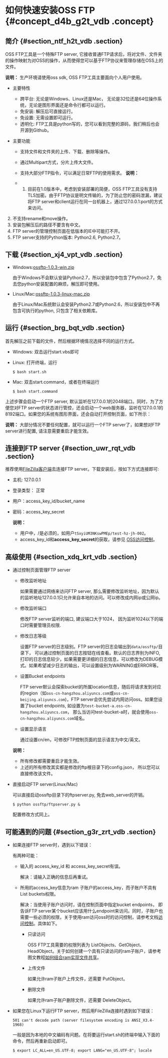 # 如何快速安装OSS FTP {#concept_d4b_g2t_vdb .concept}

## 简介 {#section_ntf_h2t_vdb .section}

OSS FTP工具是一个特殊FTP server, 它接收普通FTP请求后，将对文件、文件夹的操作映射为对OSS的操作，从而使得您可以基于FTP协议来管理存储在OSS上的文件。

**说明：** 生产环境请使用oss sdk, OSS FTP工具主要面向个人用户使用。

-   主要特性
    -   跨平台: 无论是Windows、Linux还是Mac， 无论是32位还是64位操作系统，无论是图形界面还是命令行都可以运行。
    -   免安装: 解压后可直接运行。
    -   免设置: 无需设置即可运行。
    -   透明化: FTP工具是python写的，您可以看到完整的源码，我们稍后也会开源到Github。
-   主要功能

    -   支持文件和文件夹的上传、下载、删除等操作。
    -   通过Multipart方式，分片上传大文件。
    -   支持大部分FTP指令，可以满足日常FTP的使用需求。
    **说明：** 

    -   1.  目前在1.0版本中，考虑到安装部署的简便，OSS FTP工具没有支持TLS加密。由于FTP协议是明文传输的，为了防止您的密码泄漏，建议将FTP server和client运行在同一台机器上，通过127.0.0.1:port的方式来访问。
2.  不支持rename和move操作。
3.  安装包解压后的路径不要含有中文。
4.  FTP server的管理控制页面在低版本的IE中可能打不开。
5.  FTP server支持的Python版本: Python2.6, Python2.7。

## 下载 {#section_xj4_vpt_vdb .section}

-   Windows:[ossftp-1.0.3-win.zip](http://docs-aliyun.cn-hangzhou.oss.aliyun-inc.com/assets/attach/32190/cn_zh/1523339970008/ossftp-1.0.3-win.zip?spm=a2c4g.11186623.2.4.bqHidZ&file=ossftp-1.0.3-win.zip)

    由于Windows不会默认安装Python2.7，所以安装包中包含了Python2.7，免去您python安装配置的麻烦，解压即可使用。

-   Linux/Mac:[ossftp-1.0.3-linux-mac.zip](http://docs-aliyun.cn-hangzhou.oss.aliyun-inc.com/assets/attach/32190/cn_zh/1523340041580/ossftp-1.0.3-linux-mac.zip?spm=a2c4g.11186623.2.5.bqHidZ&file=ossftp-1.0.3-linux-mac.zip)

    由于Linux/Mac系统默认会安装Python2.7或Python2.6，所以安装包中不再包含可执行的python, 只包含了相关依赖库。


## 运行 {#section_brg_bqt_vdb .section}

首先解压之前下载的文件，然后根据环境情况选择不同的运行方式。

-   Windows: 双击运行start.vbs即可
-   Linux: 打开终端，运行

    ```
    $ bash start.sh
    ```

-   Mac: 双击start.command，或者在终端运行

    ```
    $ bash start.command
    ```


上述步骤会启动一个FTP server, 默认监听在127.0.0.1的2048端口。同时，为了方便您对FTP server的状态进行管控，还会启动一个web服务器，监听在127.0.0.1的8192端口。如果您的系统有图形界面，还会自动打开控制页面，如下所示：

**说明：** 大部分情况不要任何配置，就可以运行一个FTP server了，如果想对FTP server进行配置, 请注意需要重启才能生效。

## 连接到FTP server {#section_uwr_rqt_vdb .section}

推荐使用[FileZilla客户端](https://filezilla-project.org/?spm=a2c4g.11186623.2.6.bqHidZ)去连接FTP server。下载安装后，按如下方式连接即可:

-   主机: 127.0.0.1
-   登录类型： 正常
-   用户：access\_key\_id/bucket\_name
-   密码：access\_key\_secret

    **说明：** 

    -   用户中，/是必须的，如用户`tSxyiUM3NKswPMEp/test-hz-jh-002`。
    -   access\_key\_id和**access\_key\_secret**的获取，请参见 [OSS访问控制](../../../../intl.zh-CN/开发指南/访问与控制/访问控制.md#)。

## 高级使用 {#section_xdq_krt_vdb .section}

-   通过控制页面管理FTP server

    -   修改监听地址

        如果需要通过网络来访问FTP server, 那么需要修改监听地址，因为默认的监听地址127.0.0.1只允许来自本地的访问。可以修改成内网ip或公网ip。

    -   修改监听端口

        修改FTP server监听的端口, 建议端口大于1024， 因为监听1024以下的端口时需要管理员权限.

    -   修改日志等级

        设置FTP server的日志级别。FTP server的日志会输出到`data/ossftp/`目录下， 可以通过控制页面的日志按钮在线查看。默认的日志界别为INFO, 打印的日志信息较少，如果需要更详细的日志信息，可以修改为DEBUG模式。如果希望减少日志的输出，可以设置级别为WARNING或ERROR等。

    -   设置Bucket endpoints

        FTP server默认会探索bucket的所属location信息，随后将请求发到对应的region（如`oss-cn-hangzhou.aliyuncs.com`或`oss-cn-beijing.aliyuncs.com`\)，FTP server会优先尝试内网访问oss。如果您设置了bucket endpoints, 如设置为`test-bucket-a.oss-cn-hangzhou.aliyuncs.com`， 那么当访问test-bucket-a时，就会使用`oss-cn-hangzhou.aliyuncs.com`域名。

    -   设置显示语言

        通过设置cn/en，可修改FTP控制页面的显示语言为中文/英文。

    **说明：** 

    -   所有修改都需要重启才能生效。
    -   上述的所有修改其实都是修改的ftp根目录下的config.json， 所以您可以直接修改该文件。
-   直接启动FTP server\(Linux/Mac\)

    可以直接启动ossftp目录下的ftpserver.py, 免去web\_server的开销。

    ```
    $ python ossftp/ftpserver.py &
    ```

    配置修改方式同上。


## 可能遇到的问题 {#section_g3r_zrt_vdb .section}

-   如果连接FTP server时，遇到以下错误：

    有两种可能：

    -   输入的 access\_key\_id 和 access\_key\_secret有误。

        解决：请输入正确的信息后再重试。

    -   所用的access\_key信息为ram 子账户的access\_key，而子账户不具有List buckets权限。

        解决：当使用子账户访问时，请在控制页面中指定bucket endpoints， 即告诉FTP server某个bucket应该用什么endpoint来访问。同时，子账户也需要一些必须的权限，关于使用ram访问oss时的访问控制，请参考文档[访问控制](../../../../intl.zh-CN/开发指南/访问与控制/访问控制.md#)。具体如下。

        -   只读访问

            OSS FTP工具需要的权限列表为 ListObjects、GetObject、HeadObject。关于如何创建一个具有只读访问的ram子账户，请参考图文教程[如何结合ram实现文件共享](intl.zh-CN/常用工具/ossftp/如何结合RAM实现文件共享.md#)。

        -   上传文件

            如果允许ram子账户上传文件，还需要 PutObject。

        -   删除文件

            如果允许ram子账户删除文件，还需要 DeleteObject。

-   如果您在Linux下运行FTP server，然后用FileZilla连接时遇到如下错误：

    ```
    501 can't decode path (server filesystem encoding is ANSI_X3.4-1968)
    ```

    一般是因为本地的中文编码有问题。在将要运行start.sh的终端中输入下面的命令，然后再重新启动即可。

    ```
    $ export LC_ALL=en_US.UTF-8; export LANG="en_US.UTF-8"; locale
    ```


